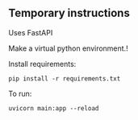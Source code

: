 ## Temporary instructions

Uses FastAPI

Make a virtual python environment.!

Install requirements:

```
pip install -r requirements.txt
```

To run:

```
uvicorn main:app --reload
```
